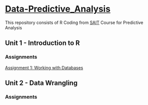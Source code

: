 # [Data-Predictive_Analysis](https://learn.sait.ca/d2l/home/617442)
This repository consists of R Coding from [SAIT](https://sait.ca/) Course for Predictive Analysis
## Unit 1 - Introduction to R
### Assignments
  [Assignment 1: Working with Databases](https://github.com/DenOue27DA/Data-Predictive_Analysis/blob/main/Assignment%201.R)

## Unit 2 - Data Wrangling
### Assignments
